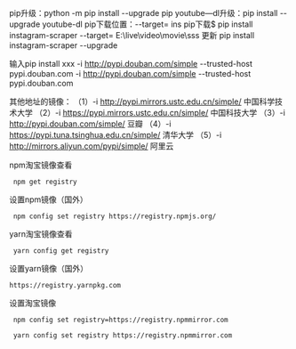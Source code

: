 pip升级：python -m pip install --upgrade pip
youtube—dl升级：pip install --upgrade youtube-dl
pip下载位置：--target=
ins pip下载$ pip install instagram-scraper --target= E:\live\video\movie\sss
            更新 pip install instagram-scraper --upgrade

输入pip install xxx -i http://pypi.douban.com/simple --trusted-host pypi.douban.com
-i http://pypi.douban.com/simple --trusted-host pypi.douban.com

其他地址的镜像：
（1）-i http://pypi.mirrors.ustc.edu.cn/simple/ 中国科学技术大学
（2）-i https://pypi.mirrors.ustc.edu.cn/simple/ 中国科技大学
（3）-i http://pypi.douban.com/simple/ 豆瓣
（4）-i https://pypi.tuna.tsinghua.edu.cn/simple/ 清华大学
（5）-i http://mirrors.aliyun.com/pypi/simple/ 阿里云

npm淘宝镜像查看

```
 npm get registry  
```

设置npm镜像（国外）

```
 npm config set registry https://registry.npmjs.org/
```

yarn淘宝镜像查看
```
 yarn config get registry 
```

设置yarn镜像（国外）
```
https://registry.yarnpkg.com
```

设置淘宝镜像

```
 npm config set registry=https://registry.npmmirror.com
```

```
 yarn config set registry https://registry.npmmirror.com
```



